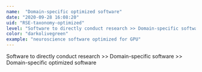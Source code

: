```yaml
---
name:  "Domain-specific optimized software"
date: "2020-09-28 16:08:20"
uid: "RSE-taxonomy-optimized"
level: "Software to directly conduct research >> Domain-specific software >> Domain-specific optimized software"
color: "darkolivegreen"
example: "neuroscience software optimized for GPU" 
---
```


Software to directly conduct research >> Domain-specific software >> Domain-specific optimized software